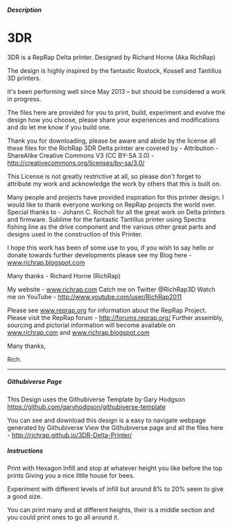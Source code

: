 ##### Description
3DR
===

3DR is a RepRap Delta printer. Designed by Richard Horne (Aka RichRap)

The design is highly inspired by the fantastic Rostock, Kossell and Tantillus 3D printers.

It's been performing well since May 2013 – but should be considered a work in progress.

The files here are provided for you to print, build, experiment and evolve the design how you choose, please share your experiences and modifications and do let me know if you build one.

Thank you for downloading, please be aware and abide by the license all these files for the RichRap 3DR Delta printer are covered by - 
Attribution - ShareAlike Creative Commons V3 (CC BY-SA 3.0) - http://creativecommons.org/licenses/by-sa/3.0/

This License is not greatly restrictive at all, so please don't forget to attribute my work and acknowledge the work by others that this is built on.

Many people and projects have provided inspiration for this printer design. I would like to thank everyone working on RepRap projects the world over. 
Special thanks to - Johann C. Rocholl for all the great work on Delta printers and firmware. 
Sublime for the fantastic Tantillus printer using Spectra fishing line as the drive component and the various other great parts and designs used in the construction of this Printer.

I hope this work has been of some use to you, if you wish to say hello or donate towards further developments please see my Blog here - www.richrap.blogspot.com

Many thanks - Richard Horne (RichRap)

My website - www.richrap.com
Catch me on Twitter @RichRap3D
Watch me on YouTube - http://www.youtube.com/user/RichRap2011

Please see www.reprap.org for information about the RepRap Project.
Please visit the RepRap forum - http://forums.reprap.org/
Further assembly, sourcing and pictorial information will become available on www.richrap.com and www.richrap.blogspot.com

Many thanks,

Rich.

***

##### Githubiverse Page
This Design uses the Githubiverse Template by Gary Hodgson https://github.com/garyhodgson/githubiverse-template

You can see and download this design is a easy to navigate webpage generated by Githubiverse
View the Githubiverse page and all the files here - 
http://richrap.github.io/3DR-Delta-Printer/

##### Instructions

Print with Hexagon Infill and stop at whatever height you like before the top prints 
Giving you a nice little house for bees.

Experiment with different levels of infill but around 8% to 20% seem to give a good size.

You can print many and at different heights, their is a middle section and you could print ones to go all around it.
